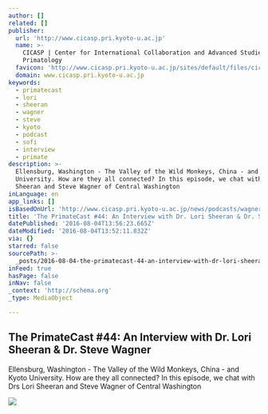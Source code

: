 ```yaml
---
author: []
related: []
publisher:
  url: 'http://www.cicasp.pri.kyoto-u.ac.jp'
  name: >-
    CICASP | Center for International Collaboration and Advanced Studies in
    Primatology
  favicon: 'http://www.cicasp.pri.kyoto-u.ac.jp/sites/default/files/cicasp_favicon.ico'
  domain: www.cicasp.pri.kyoto-u.ac.jp
keywords:
  - primatecast
  - lori
  - sheeran
  - wagner
  - steve
  - kyoto
  - podcast
  - sofi
  - interview
  - primate
description: >-
  Ellensburg, Washington - The Valley of the Wild Monkeys, China - and Kyoto
  University. How are they all connected? In this episode, we chat with Drs Lori
  Sheeran and Steve Wagner of Central Washington
inLanguage: en
app_links: []
isBasedOnUrl: 'http://www.cicasp.pri.kyoto-u.ac.jp/news/podcasts/wagner-sheeran'
title: 'The PrimateCast #44: An Interview with Dr. Lori Sheeran & Dr. Steve Wagner'
datePublished: '2016-08-04T13:56:23.665Z'
dateModified: '2016-08-04T13:52:11.832Z'
via: {}
starred: false
sourcePath: >-
  _posts/2016-08-04-the-primatecast-44-an-interview-with-dr-lori-sheeran-and-dr.md
inFeed: true
hasPage: false
inNav: false
_context: 'http://schema.org'
_type: MediaObject

---
```

<article style=""><h1>The PrimateCast #44: An Interview with Dr. Lori Sheeran &amp; Dr. Steve Wagner</h1><p>Ellensburg, Washington - The Valley of the Wild Monkeys, China - and Kyoto University. How are they all connected? In this episode, we chat with Drs Lori Sheeran and Steve Wagner of Central Washington</p><img src="http://www.cicasp.pri.kyoto-u.ac.jp/sites/default/files/news/sheeran_wagner_podcast.jpg" /></article>